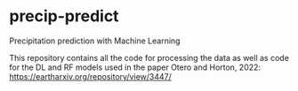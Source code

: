 # precip-predict
Precipitation prediction with Machine Learning

This repository contains all the code for processing the data as well as code for the DL and RF models used in the paper Otero and Horton, 2022: 
https://eartharxiv.org/repository/view/3447/
